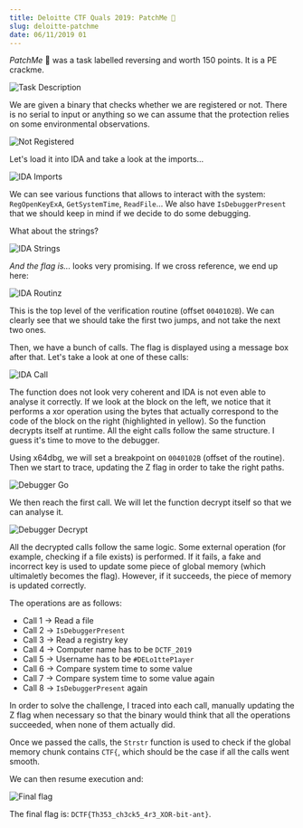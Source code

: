 ```yaml
---
title: Deloitte CTF Quals 2019: PatchMe 🤕
slug: deloitte-patchme
date: 06/11/2019 01
---
```


*PatchMe* 🤕 was a task labelled reversing and worth 150 points. It is a PE
crackme.

![Task Description](/assets/patchme/intro.png)

We are given a binary that checks whether we are registered or not. There is
no serial to input or anything so we can assume that the protection relies on
some environmental observations.

![Not Registered](/assets/patchme/not_registered.png)

Let's load it into IDA and take a look at the imports...

![IDA Imports](/assets/patchme/ida_imports.png)

We can see various functions that allows to interact with the system:
`RegOpenKeyExA`, `GetSystemTime`, `ReadFile`... We also have
`IsDebuggerPresent` that we should keep in mind if we decide to do some
debugging.

What about the strings?

![IDA Strings](/assets/patchme/ida_strings.png)

*And the flag is...* looks very promising. If we cross reference, we end up
here:

![IDA Routinz](/assets/patchme/ida_routinz.png)

This is the top level of the verification routine (offset `0040102B`). We can
clearly see that we should take the first two jumps, and not take the next
two ones.

Then, we have a bunch of calls. The flag is displayed using a message box
after that. Let's take a look at one of these calls:

![IDA Call](/assets/patchme/ida_call.png)

The function does not look very coherent and IDA is not even able to analyse
it correctly. If we look at the block on the left, we notice that it performs
a xor operation using the bytes that actually correspond to the code of the
block on the right (highlighted in yellow). So the function decrypts itself
at runtime. All the eight calls follow the same structure. I guess it's time
to move to the debugger.

Using x64dbg, we will set a breakpoint on `0040102B` (offset of the routine).
Then we start to trace, updating the Z flag in order to take the right paths.

![Debugger Go](/assets/patchme/dbg_go.png)

We then reach the first call. We will let the function decrypt itself so that
we can analyse it.

![Debugger Decrypt](/assets/patchme/dbg_decrypt.gif)

All the decrypted calls follow the same logic. Some external operation (for
example, checking if a file exists) is performed. If it fails, a fake and
incorrect key is used to update some piece of global memory (which ultimaletly
becomes the flag). However, if it succeeds, the piece of memory is updated
correctly.

The operations are as follows:

* Call 1 -> Read a file
* Call 2 -> `IsDebuggerPresent`
* Call 3 -> Read a registry key
* Call 4 -> Computer name has to be `DCTF_2019`
* Call 5 -> Username has to be `#DELo1tteP1ayer`
* Call 6 -> Compare system time to some value
* Call 7 -> Compare system time to some value again
* Call 8 -> `IsDebuggerPresent` again

In order to solve the challenge, I traced into each call, manually updating
the Z flag when necessary so that the binary would think that all the
operations succeeded, when none of them actually did.

Once we passed the calls, the `Strstr` function is used to check if the
global memory chunk contains `CTF{`, which should be the case if all the calls
went smooth.

We can then resume execution and:

![Final flag](/assets/patchme/final.png)

The final flag is: `DCTF{Th353_ch3ck5_4r3_XOR-bit-ant}`.